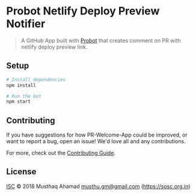 # Probot Netlify Deploy Preview Notifier
> A GitHub App built with [Probot](https://github.com/probot/probot) that creates comment on PR with netlify deploy preview link.

## Setup

```sh
# Install dependencies
npm install

# Run the bot
npm start

```

## Contributing

If you have suggestions for how PR-Welcome-App could be improved, or want to report a bug, open an issue! We'd love all and any contributions.

For more, check out the [Contributing Guide](CONTRIBUTING.md).

## License

[ISC](LICENSE) © 2018 Musthaq Ahamad <musthu.gm@gmail.com> (https://sosc.org.in)
